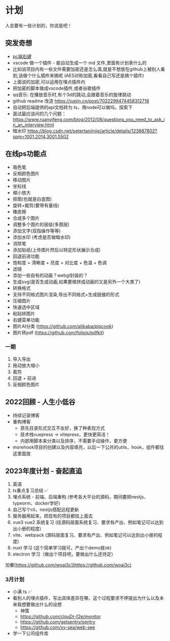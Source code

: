 # 计划
人总要有一些计划的，你说是吧！

## 突发奇想
+ [pc端右键](https://github.com/buuing/right-menu)
+ vscode 做一个插件 - 能自动生成一个 md 文件,里面有计划表什么的
+ 比如说项目内有一些文件需要加密还是怎么滴,就是不想放在github上被别人看到,该做个什么插件来搞呢 (AES对称加密,看看自己写还是搞个插件)
+ 上面说的加密,可以运用在埋点插件内
+ 把加密的脚本做成vscode插件,或者谷歌插件
+ qq音乐: 在播放音乐时,有个3d的跳动,会跟着音乐的旋律跳动
+ github readme 改造 https://juejin.cn/post/7022299474458312718
+ 自动把后端提供的api文档转为 ts，用node可以做吗，探索下
+ 面试最应该问的几个问题：https://www.ruanyifeng.com/blog/2012/08/questions_you_need_to_ask_in_an_interview.html
+ 暗水印 https://blog.csdn.net/petertanjinjie/article/details/123887802?spm=1001.2014.3001.5502

## 在线ps功能点
+ 吸色笔
+ 反相颜色图片
+ 移动图片
+ 坐标线
+ 缩小放大
+ 抠图(也就是白底图)
+ 旋转+裁剪(要带有量线)
+ 橡皮擦
+ 合成多个图片
+ 调整多个图片的层级(多图层)
+ 添加文字(双指操作等等)
+ 添加水印 (考虑是否做暗水印)
+ 消除笔
+ 添加贴纸(上传图片然后以特定形状展示合成)
+ 回退前进功能
+ 饱和度 + 清晰度 + 亮度 + 对比度 + 色温 + 色调
+ 滤镜
+ 添加一些自有的动画？webgl封装的？
+ 生成svg(是否生成动画,如果要做拼成动画的又是另外一个大类了)
+ 转换格式
+ 支持不同格式图片渲染,导出不同格式+生成链接的形式
+ 压缩图片
+ 快速选中区域
+ 粘贴转图片
+ 右键菜单功能
+ 图片AI分类 (https://github.com/alibaba/pipcook)
+ 图片转pdf (https://github.com/foliojs/pdfkit)

### 一期
1. 导入导出
2. 拖动放大缩小
3. 裁剪
4. 回退 + 前进
5. 反相颜色图片

## 2022回顾 - 人生小低谷
+ 持续记录博客
+ 重构博客
  - 原先目录形式交互不友好，换了种表现方式
  - 技术栈vuepress -> vitepress，更快更简洁！
  - 内部用脚本来分类以及排序，不需要手动操作，更方便
+ morehook项目的创建以及内容填充，以后一下公共的utils，hook，组件都往这里面放

## 2023年度计划 - 奋起直追
1. 英语
2. ts重点复习总结 ✅
3. 埋点系统 - 前端、后端重构 (参考各大平台的源码，期间要把nestjs、typeorm、docker学好)
4. 自己写个cli，nestjs搭配远程更新
5. 服务器用起来，把现有的项目都挂上面去
6. vue3 vue2 系统复习 (往源码层面系统复习、要求有产出、例如笔记可以达到出小册的程度)
7. vite、webpack (源码层面复习、要求有产出、例如笔记可以达到出小册的程度)
8. nuxt 学习 (这个简单学习就可，产出个demo就ok)
9. electron 学习（做出个项目吧，要做出什么还待定）

加餐[https://github.com/woai3c](https://github.com/woai3c)

### 3月计划
+ 小满 ts ✅
+ 看别人的埋点插件，写出具体差异在哪，这个过程要求不停提出为什么以及未来我想要做出什么的设想
  - 神策
  - https://github.com/clouDr-f2e/monitor
  - https://github.com/getsentry/sentry
  - https://github.com/xy-sea/web-see
+ 学一下公司组件库